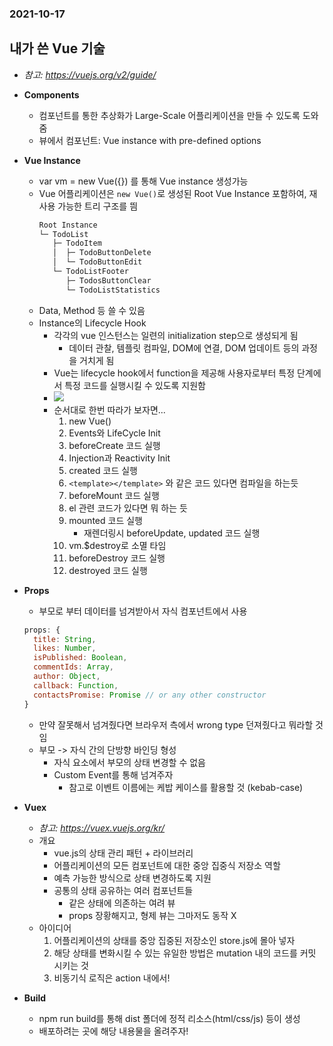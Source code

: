 ### 2021-10-17

## 내가 쓴 Vue 기술
- *참고: https://vuejs.org/v2/guide/*
- **Components**
    - 컴포넌트를 통한 추상화가 Large-Scale 어플리케이션을 만들 수 있도록 도와줌
    - 뷰에서 컴포넌트: Vue instance with pre-defined options

- **Vue Instance**
    - var vm = new Vue({}) 를 통해 Vue instance 생성가능
    - Vue 어플리케이션은 `new Vue()`로 생성된 Root Vue Instance 포함하여, 재사용 가능한 트리 구조를 띔
        ```bash
        Root Instance
        └─ TodoList
           ├─ TodoItem
           │  ├─ TodoButtonDelete
           │  └─ TodoButtonEdit
           └─ TodoListFooter
              ├─ TodosButtonClear
              └─ TodoListStatistics
        ```
    - Data, Method 등 쓸 수 있음
    - Instance의 Lifecycle Hook
        - 각각의 vue 인스턴스는 일련의 initialization step으로 생성되게 됨
            - 데이터 관찰, 템플릿 컴파일, DOM에 연결, DOM 업데이트 등의 과정을 거치게 됨
        - Vue는 lifecycle hook에서 function을 제공해 사용자로부터 특정 단계에서 특정 코드를 실행시킬 수 있도록 지원함
        - ![](https://vuejs.org/images/lifecycle.png)        
        - 순서대로 한번 따라가 보자면...
            1. new Vue()
            2. Events와 LifeCycle Init
            3. beforeCreate 코드 실행
            4. Injection과 Reactivity Init
            5. created 코드 실행
            6. `<template></template>` 와 같은 코드 있다면 컴파일을 하는듯
            7. beforeMount 코드 실행
            8. el 관련 코드가 있다면 뭐 하는 듯
            9. mounted 코드 실행
                - 재렌더링시 beforeUpdate, updated 코드 실행
            10. vm.$destroy로 소멸 타임
            11. beforeDestroy 코드 실행
            12. destroyed 코드 실행

- **Props**
    - 부모로 부터 데이터를 넘겨받아서 자식 컴포넌트에서 사용
    ```javascript
    props: {
      title: String,
      likes: Number,
      isPublished: Boolean,
      commentIds: Array,
      author: Object,
      callback: Function,
      contactsPromise: Promise // or any other constructor
    }
    ```
    - 만약 잘못해서 넘겨줬다면 브라우저 측에서 wrong type 던져줬다고 뭐라할 것임
    - 부모 -> 자식 간의 단방향 바인딩 형성
        - 자식 요소에서 부모의 상태 변경할 수 없음
        - Custom Event를 통해 넘겨주자
            - 참고로 이벤트 이름에는 케밥 케이스를 활용할 것 (kebab-case)

- **Vuex**
    - *참고: https://vuex.vuejs.org/kr/*
    - 개요
        - vue.js의 상태 관리 패턴 + 라이브러리
        - 어플리케이션의 모든 컴포넌트에 대한 중앙 집중식 저장소 역할
        - 예측 가능한 방식으로 상태 변경하도록 지원
        - 공통의 상태 공유하는 여러 컴포넌트들
            - 같은 상태에 의존하는 여려 뷰
            - props 장황해지고, 형제 뷰는 그마저도 동작 X
    - 아이디어
        1. 어플리케이션의 상태를 중앙 집중된 저장소인 store.js에 몰아 넣자
        2. 해당 상태를 변화시킬 수 있는 유일한 방법은 mutation 내의 코드를 커밋 시키는 것
        3. 비동기식 로직은 action 내에서!

- **Build**
    - npm run build를 통해 dist 폴더에 정적 리소스(html/css/js) 등이 생성
    - 배포하려는 곳에 해당 내용물을 올려주자!
